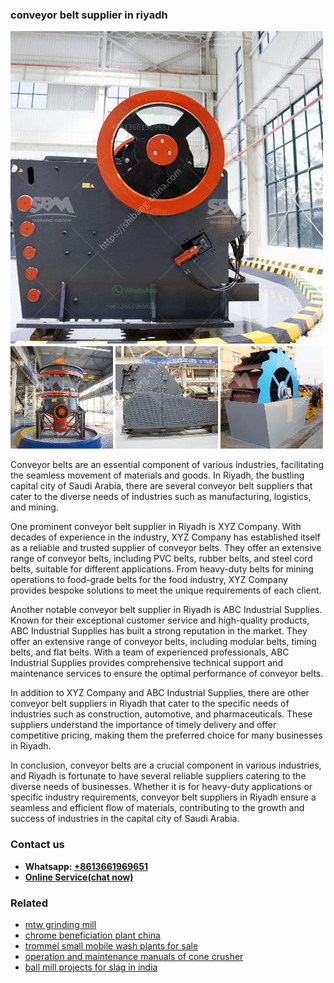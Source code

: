 <h3>conveyor belt supplier in riyadh</h3><img src='1708332653.jpg' alt=''><p>Conveyor belts are an essential component of various industries, facilitating the seamless movement of materials and goods. In Riyadh, the bustling capital city of Saudi Arabia, there are several conveyor belt suppliers that cater to the diverse needs of industries such as manufacturing, logistics, and mining.</p><p>One prominent conveyor belt supplier in Riyadh is XYZ Company. With decades of experience in the industry, XYZ Company has established itself as a reliable and trusted supplier of conveyor belts. They offer an extensive range of conveyor belts, including PVC belts, rubber belts, and steel cord belts, suitable for different applications. From heavy-duty belts for mining operations to food-grade belts for the food industry, XYZ Company provides bespoke solutions to meet the unique requirements of each client.</p><p>Another notable conveyor belt supplier in Riyadh is ABC Industrial Supplies. Known for their exceptional customer service and high-quality products, ABC Industrial Supplies has built a strong reputation in the market. They offer an extensive range of conveyor belts, including modular belts, timing belts, and flat belts. With a team of experienced professionals, ABC Industrial Supplies provides comprehensive technical support and maintenance services to ensure the optimal performance of conveyor belts.</p><p>In addition to XYZ Company and ABC Industrial Supplies, there are other conveyor belt suppliers in Riyadh that cater to the specific needs of industries such as construction, automotive, and pharmaceuticals. These suppliers understand the importance of timely delivery and offer competitive pricing, making them the preferred choice for many businesses in Riyadh.</p><p>In conclusion, conveyor belts are a crucial component in various industries, and Riyadh is fortunate to have several reliable suppliers catering to the diverse needs of businesses. Whether it is for heavy-duty applications or specific industry requirements, conveyor belt suppliers in Riyadh ensure a seamless and efficient flow of materials, contributing to the growth and success of industries in the capital city of Saudi Arabia.</p><h3>Contact us</h3><ul><li><strong>Whatsapp:&nbsp;<a href="https://wa.me/8613661969651">+8613661969651</a></strong></li><li><a href="https://swt.shibang-china.com/?git&amp;zhl&amp;conveyor belt supplier in riyadh"><strong>Online Service(chat now)</strong></a></li></ul><h3>Related</h3><ul><li><a href='mtw grinding mill.md'>mtw grinding mill</a></li><li><a href='chrome beneficiation plant china.md'>chrome beneficiation plant china</a></li><li><a href='trommel small mobile wash plants for sale.md'>trommel small mobile wash plants for sale</a></li><li><a href='operation and maintenance manuals of cone crusher.md'>operation and maintenance manuals of cone crusher</a></li><li><a href='ball mill projects for slag in india.md'>ball mill projects for slag in india</a></li></ul>